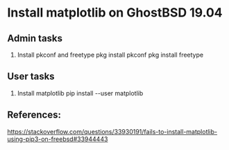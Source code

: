 # Install matplotlib on GhostBSD 19.04

## Admin tasks
1. Install pkconf and freetype
    pkg install pkconf
    pkg install freetype

## User tasks
1. Install matplotlib
    pip install --user matplotlib

## References:

https://stackoverflow.com/questions/33930191/fails-to-install-matplotlib-using-pip3-on-freebsd#33944443